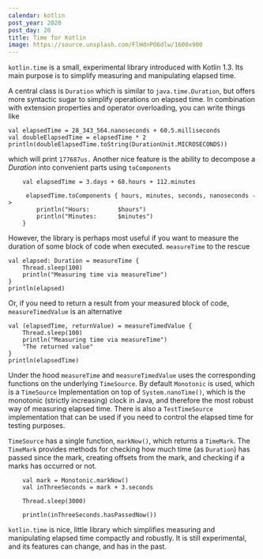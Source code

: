 ```yaml
---
calendar: kotlin
post_year: 2020
post_day: 20
title: Time for Kotlin
image: https://source.unsplash.com/FlHdnPO6dlw/1600x900
---
```

`kotlin.time` is a small, experimental library introduced with Kotlin 1.3. Its main purpose is to simplify measuring and manipulating elapsed time. 

A central class is `Duration` which is similar to `java.time.Duration`, but offers more syntactic sugar to simplify operations on elapsed time. In combination with extension properties and operator overloading, you can write things like

```
val elapsedTime = 28_343_564.nanoseconds + 60.5.milliseconds
val doubleElapsedTime = elapsedTime * 2
println(doubleElapsedTime.toString(DurationUnit.MICROSECONDS))
```

which will print `177687us.`  Another nice feature is the ability to decompose a *Duration* into convenient parts using `toComponents`

```
    val elapsedTime = 3.days + 68.hours + 112.minutes

     elapsedTime.toComponents { hours, minutes, seconds, nanoseconds ->
        println("Hours:        $hours")
        println("Minutes:      $minutes")
    }

```

However, the library is perhaps most useful if you want to measure the duration of some block of code when executed. `measureTime` to the rescue

```
val elapsed: Duration = measureTime {
    Thread.sleep(100)
    println("Measuring time via measureTime")
}
println(elapsed)

```

Or, if you need to return a result from your measured block of code, `measureTimedValue` is an alternative

```
val (elapsedTime, returnValue) = measureTimedValue {
    Thread.sleep(100)
    println("Measuring time via measureTime")
    "The returned value"
}
println(elapsedTime)
```

Under the hood `measureTime` and `measureTimedValue` uses the corresponding functions on the underlying `TimeSource`. By default `Monotonic` is used, which is a `TimeSource` Implementation on top of `System.nanoTime()`, which is the monotonic (strictly increasing) clock in Java, and therefore the most robust way of measuring elapsed time. There is also a `TestTimeSource` implementation that can be used if you need to control the elapsed time for testing purposes. 

`TimeSource` has a single function, `markNow()`, which returns a `TimeMark`. The `TimeMark` provides methods for checking how much time (as `Duration`) has passed since the mark, creating offsets from the mark, and checking if a marks has occurred or not.

```
    val mark = Monotonic.markNow()
    val inThreeSeconds = mark + 3.seconds

    Thread.sleep(3000)

    println(inThreeSeconds.hasPassedNow())
```

`kotlin.time` is nice, little library which simplifies measuring and manipulating elapsed time compactly and robustly. It is still experimental, and its features can change, and has in the past.